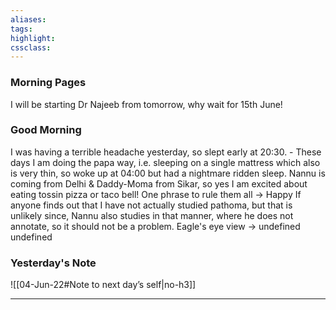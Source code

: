 ```yaml
---
aliases:  
tags:
highlight:  
cssclass:
---
```

### Morning Pages
I will be starting Dr Najeeb from tomorrow, why wait for 15th June!

### Good Morning
I was having a terrible headache yesterday, so slept early at 20:30.
    - These days I am doing the papa way, i.e. sleeping on a single mattress which also is very thin, so woke up at 04:00 but had a nightmare ridden sleep.
Nannu is coming from Delhi & Daddy-Moma from Sikar, so yes I am excited about eating tossin pizza or taco bell!
One phrase to rule them all → Happy
If anyone finds out that I have not actually studied pathoma, but that is unlikely since, Nannu also studies in that manner, where he does not annotate, so it should not be a problem. 
Eagle's eye view → undefined
undefined

### Yesterday's Note
 ![[04-Jun-22#Note to next day’s self|no-h3]]

--- 

